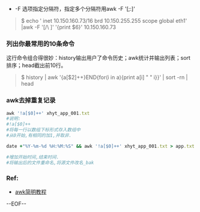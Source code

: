 
- -F 选项指定分隔符，指定多个分隔符用awk -F '[;:]'
>$ echo '    inet 10.150.160.73/16 brd 10.150.255.255 scope global eth1' |awk -F '[/\ ]' '{print $6}'
10.150.160.73

### 列出你最常用的10条命令
这行命令组合得很妙：history输出用户了命令历史；awk统计并输出列表；sort排序；head截出前10行。
>$ history | awk '{a[$2]++}END{for(i in a){print a[i] " " i}}' | sort -rn | head

### awk去掉重复记录
```ruby
awk '!a[$0]++' xhyt_app_001.txt 
#说明: 
#!a[$0]++ 
#将每一行以数组下标形式存入数组中 
#从0开始,有相同的加1,并取非. 

date +"%Y-%m-%d %H:%M:%S" && awk '!a[$0]++' xhyt_app_001.txt > app.txt && date +"%Y-%m-%d %H:%M:%S" && mv xhyt_app_001.txt xhyt_app_0001_bak.txt && mv app.txt xhyt_app_001.txt 

#增加开始时间,结束时间. 
#将输出后的文件重命名,将源文件改名_bak
```

### Ref:
- [awk简明教程](http://coolshell.cn/articles/9070.html)

--EOF--